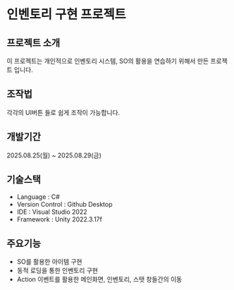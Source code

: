 # 인벤토리 구현 프로젝트
## 프로젝트 소개
이 프로젝트는 개인적으로 인벤토리 시스템, SO의 활용을 연습하기 위해서 만든 프로젝트 입니다.

## 조작법
각각의 UI버튼 들로 쉽게 조작이 가능합니다.

## 개발기간
2025.08.25(월) ~ 2025.08.29(금)

## 기술스택
- Language : C#
- Version Control : Github Desktop
- IDE : Visual Studio 2022
- Framework : Unity 2022.3.17f

## 주요기능
- SO를 활용한 아이템 구현
- 동적 로딩을 통한 인벤토리 구현
- Action 이벤트를 활용한 메인화면, 인벤토리, 스탯 창들간의 이동
